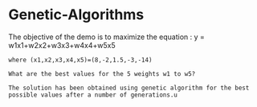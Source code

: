 # Genetic-Algorithms



The objective of the demo is to maximize the equation :  y = w1x1+w2x2+w3x3+w4x4+w5x5

    where (x1,x2,x3,x4,x5)=(8,-2,1.5,-3,-14)
    
    What are the best values for the 5 weights w1 to w5?
    
    The solution has been obtained using genetic algorithm for the best possible values after a number of generations.u
